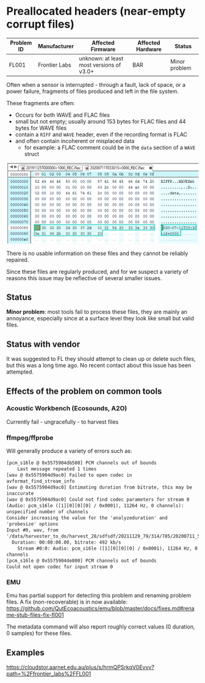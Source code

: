 # Preallocated headers (near-empty corrupt files)


| Problem ID | Manufacturer  | Affected Firmware                        | Affected Hardware | Status        |
| ---------- | ------------- | ---------------------------------------- | ----------------- | ------------- |
| FL001      | Frontier Labs | unknown: at least most versions of v3.0+ | BAR               | Minor problem |

Often when a sensor is interrupted - through a fault, lack of space, or a power failure, fragments of files 
produced and left in the file system.

These fragments are often:

- Occurs for both WAVE and FLAC files
- small but not empty; usually around 153 bytes for FLAC files and 44 bytes for WAVE files
- contain a `RIFF` and `WAVE` header, even if the recording format is FLAC
- and often contain incoherent or misplaced data
   - for example: a FLAC comment could be in the `data` section of a `WAVE` struct

![FL001 header](../media/FL001_header.png)

There is no usable information on these files and they cannot be reliably repaired.

Since these files are regularly produced, and for we suspect a variety of reasons this issue may be
reflective of several smaller issues.

## Status

**Minor problem**: most tools fail to process these files,
they are mainly an annoyance, especially since at a surface level they look like small
but valid files.

## Status with vendor

It was suggested to FL they should attempt to clean up or delete such files, but this was a long time ago.
No recent contact about this issue has been attempted.

## Effects of the problem on common tools

### Acoustic Workbench (Ecosounds, A2O)

Currently fail - ungracefully - to harvest files

### ffmpeg/ffprobe

Will generally produce a variety of errors such as:

```
[pcm_s16le @ 0x5575904db580] PCM channels out of bounds
    Last message repeated 1 times
[wav @ 0x5575904d9ac0] Failed to open codec in avformat_find_stream_info
[wav @ 0x5575904d9ac0] Estimating duration from bitrate, this may be inaccurate
[wav @ 0x5575904d9ac0] Could not find codec parameters for stream 0 (Audio: pcm_s16le ([1][0][0][0] / 0x0001), 11264 Hz, 0 channels): unspecified number of channels
Consider increasing the value for the 'analyzeduration' and 'probesize' options
Input #0, wav, from '/data/harvester_to_do/harvest_28/sdfsdf/20211129_79/314/785/20200711_STUDY/20200711T033015+0000_REC.flac':
  Duration: 00:00:00.00, bitrate: 492 kb/s
    Stream #0:0: Audio: pcm_s16le ([1][0][0][0] / 0x0001), 11264 Hz, 0 channels
[pcm_s16le @ 0x5575904de800] PCM channels out of bounds
Could not open codec for input stream 0
```

### EMU

Emu has partial support for detecting this problem and renaming problem files. 
A fix (non-recoverable) is in now available: <https://github.com/QutEcoacoustics/emu/blob/master/docs/fixes.md#rename-stub-files-fix-fl001>

The metadata command will also report roughly correct values (0 duration, 0 samples) for these files.

## Examples

https://cloudstor.aarnet.edu.au/plus/s/hrmQPSrkqV0Evvv?path=%2Ffrontier_labs%2FFL001